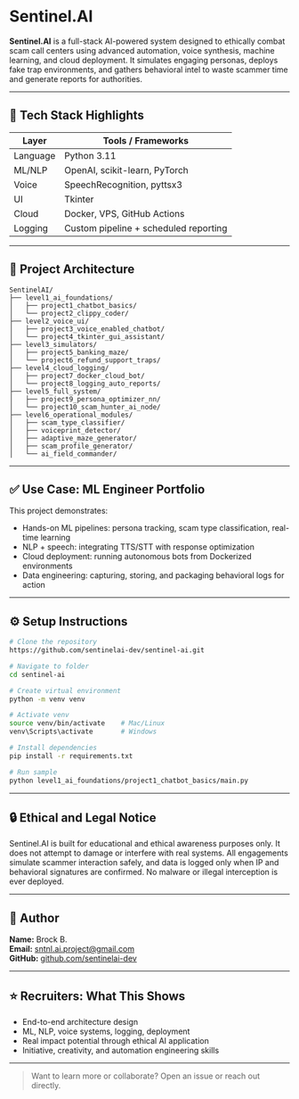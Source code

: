 # Sentinel.AI

**Sentinel.AI** is a full-stack AI-powered system designed to ethically combat scam call centers using advanced automation, voice synthesis, machine learning, and cloud deployment. It simulates engaging personas, deploys fake trap environments, and gathers behavioral intel to waste scammer time and generate reports for authorities.

---

## 🚀 Tech Stack Highlights

| Layer | Tools / Frameworks |
|-------|---------------------|
| Language | Python 3.11 |
| ML/NLP | OpenAI, scikit-learn, PyTorch |
| Voice | SpeechRecognition, pyttsx3 |
| UI | Tkinter |
| Cloud | Docker, VPS, GitHub Actions |
| Logging | Custom pipeline + scheduled reporting |

---

## 🧠 Project Architecture

```
SentinelAI/
├── level1_ai_foundations/
│   ├── project1_chatbot_basics/
│   └── project2_clippy_coder/
├── level2_voice_ui/
│   ├── project3_voice_enabled_chatbot/
│   └── project4_tkinter_gui_assistant/
├── level3_simulators/
│   ├── project5_banking_maze/
│   └── project6_refund_support_traps/
├── level4_cloud_logging/
│   ├── project7_docker_cloud_bot/
│   └── project8_logging_auto_reports/
├── level5_full_system/
│   ├── project9_persona_optimizer_nn/
│   └── project10_scam_hunter_ai_node/
├── level6_operational_modules/
│   ├── scam_type_classifier/
│   ├── voiceprint_detector/
│   ├── adaptive_maze_generator/
│   ├── scam_profile_generator/
│   └── ai_field_commander/
```

---

## ✅ Use Case: ML Engineer Portfolio

This project demonstrates:
- Hands-on ML pipelines: persona tracking, scam type classification, real-time learning
- NLP + speech: integrating TTS/STT with response optimization
- Cloud deployment: running autonomous bots from Dockerized environments
- Data engineering: capturing, storing, and packaging behavioral logs for action

---

## ⚙️ Setup Instructions

```bash
# Clone the repository
https://github.com/sentinelai-dev/sentinel-ai.git

# Navigate to folder
cd sentinel-ai

# Create virtual environment
python -m venv venv

# Activate venv
source venv/bin/activate    # Mac/Linux
venv\Scripts\activate       # Windows

# Install dependencies
pip install -r requirements.txt

# Run sample
python level1_ai_foundations/project1_chatbot_basics/main.py
```

---

## 🔒 Ethical and Legal Notice

Sentinel.AI is built for educational and ethical awareness purposes only. It does not attempt to damage or interfere with real systems. All engagements simulate scammer interaction safely, and data is logged only when IP and behavioral signatures are confirmed. No malware or illegal interception is ever deployed.

---

## 📣 Author

**Name:** Brock B.  
**Email:** sntnl.ai.project@gmail.com  
**GitHub:** [github.com/sentinelai-dev](https://github.com/sentinelai-dev)

---

## ⭐ Recruiters: What This Shows
- End-to-end architecture design
- ML, NLP, voice systems, logging, deployment
- Real impact potential through ethical AI application
- Initiative, creativity, and automation engineering skills

---

> Want to learn more or collaborate? Open an issue or reach out directly.
